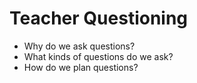 # Teacher Questioning

* Why do we ask questions?
* What kinds of questions do we ask?
* How do we plan questions?
